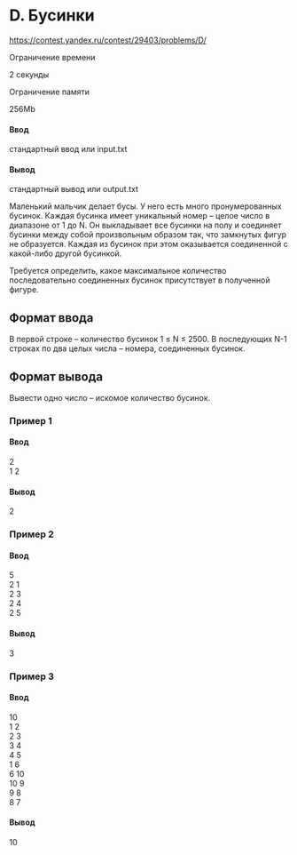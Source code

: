 # D. Бусинки
https://contest.yandex.ru/contest/29403/problems/D/

Ограничение времени

2 секунды

Ограничение памяти

256Mb

#### Ввод

стандартный ввод или input.txt

#### Вывод

стандартный вывод или output.txt

Маленький мальчик делает бусы. У него есть много пронумерованных бусинок. Каждая бусинка имеет уникальный номер – целое число в диапазоне от 1 до N. Он выкладывает все бусинки на полу и соединяет бусинки между собой произвольным образом так, что замкнутых фигур не образуется. Каждая из бусинок при этом оказывается соединенной с какой-либо другой бусинкой.

Требуется определить, какое максимальное количество последовательно соединенных бусинок присутствует в полученной фигуре.

## Формат ввода

В первой строке – количество бусинок 1 ≤ N ≤ 2500. В последующих N-1 строках по два целых числа – номера, соединенных бусинок.

## Формат вывода

Вывести одно число – искомое количество бусинок.

### Пример 1

#### Ввод
2\
1 2
#### Вывод
2

### Пример 2

#### Ввод
5\
2 1\
2 3\
2 4\
2 5
#### Вывод
3

### Пример 3

#### Ввод
10\
1 2\
2 3\
3 4\
4 5\
1 6\
6 10\
10 9\
9 8\
8 7
#### Вывод
10